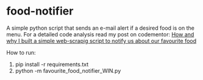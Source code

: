 # food-notifier
A simple python script that sends an e-mail alert if a desired food is on the menu.
For a detailed code analysis read my post on codementor: [How and why I built a simple web-scrapig script to notify us about our favourite food](https://www.codementor.io/gergelykovcs/how-and-why-i-built-a-simple-web-scrapig-script-to-notify-us-about-our-favourite-food-fcrhuhn45)

How to run:
1) pip install -r requirements.txt
2) python -m favourite_food_notifier_WIN.py